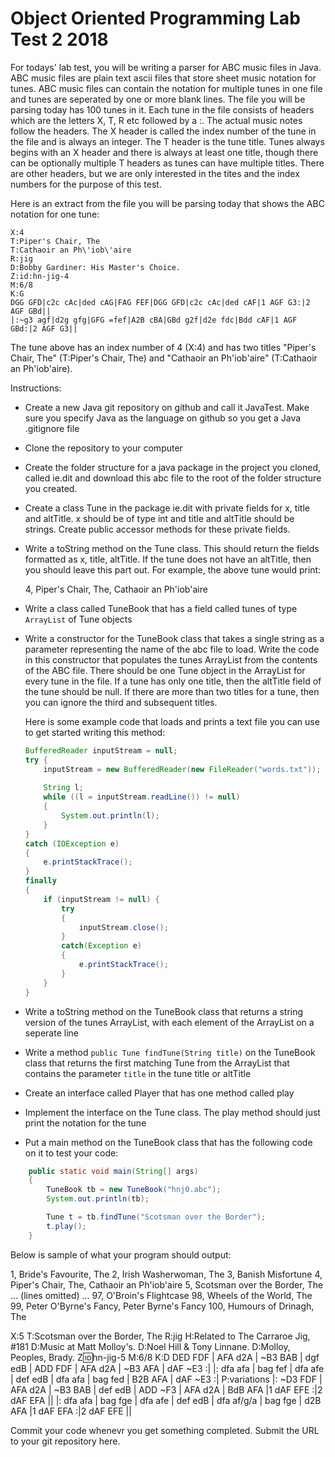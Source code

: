 # Object Oriented Programming Lab Test 2 2018

For todays' lab test, you will be writing a parser for ABC music files in Java. ABC music files are plain text ascii files that store sheet music notation for tunes. ABC music files can contain the notation for multiple tunes in one file and tunes are seperated by one or more blank lines. The file you will be parsing today has 100 tunes in it. Each tune in the file consists of headers which are the letters X, T, R etc followed by a :. The actual music notes follow the headers. The X header is called the index number of the tune in the file and is always an integer. The T header is the tune title. Tunes always begins with an X header and there is always at least one title, though there can be optionally multiple T headers as tunes can have multiple titles. There are other headers, but we are only interested in the tites and the index numbers for the purpose of this test.

Here is an extract from the file you will be parsing today that shows the ABC notation for one tune:

```
X:4
T:Piper's Chair, The
T:Cathaoir an Ph\'iob\'aire
R:jig
D:Bobby Gardiner: His Master's Choice.
Z:id:hn-jig-4
M:6/8
K:G
DGG GFD|c2c cAc|ded cAG|FAG FEF|DGG GFD|c2c cAc|ded cAF|1 AGF G3:|2 AGF GBd||
|:~g3 agf|d2g gfg|GFG =fef|A2B cBA|GBd g2f|d2e fdc|Bdd cAF|1 AGF GBd:|2 AGF G3||
```
The tune above has an index number of 4 (X:4) and has two titles "Piper's Chair, The" (T:Piper's Chair, The) and "Cathaoir an Ph\'iob\'aire" (T:Cathaoir an Ph\'iob\'aire). 

Instructions:

- Create a new Java git repository on github and call it JavaTest. Make sure you specify Java as the language on github so you get a Java .gitignore file
- Clone the repository to your computer
- Create the folder structure for a java package in the project you cloned, called ie.dit and download this abc file to the root of the folder structure you created.
- Create a class Tune in the package ie.dit with private fields for x, title and altTitle. x should be of type int and title and altTitle should be strings. Create public accessor methods for these private fields.
- Write a toString method on the Tune class. This should return the fields formatted as x, title, altTitle. If the tune does not have an altTitle, then you should leave this part out. For example, the above tune would print:

    4, Piper's Chair, The, Cathaoir an Ph\'iob\'aire

- Write a class called TuneBook that has a field called tunes of type ```ArrayList``` of Tune objects
- Write a constructor for the TuneBook class that takes a single string as a parameter representing the name of the abc file to load. Write the code in this constructor that populates the tunes ArrayList from the contents of the ABC file. There should be one Tune object in the ArrayList for every tune in the file. If a tune has only one title, then the altTitle field of the tune should be null. If there are more than two titles for a tune, then you can ignore the third and subsequent titles.

    Here is some example code that loads and prints a text file you can use to get started writing this method:

    ```Java
    BufferedReader inputStream = null;
    try {
        inputStream = new BufferedReader(new FileReader("words.txt"));
        
        String l;
        while ((l = inputStream.readLine()) != null) 
        {
            System.out.println(l);
        }
    }
    catch (IOException e)
    {
        e.printStackTrace();
    } 
    finally 
    {
        if (inputStream != null) {
            try
            {
                inputStream.close();
            }
            catch(Exception e)
            {
                e.printStackTrace();
            }
        }
    }    
    ```
- Write a toString method on the TuneBook class that returns a string version of the tunes ArrayList, with each element of the ArrayList on a seperate line
- Write a method ```public Tune findTune(String title)``` on the TuneBook class that returns the first matching Tune from the ArrayList that contains the parameter ```title``` in the tune title or altTitle
- Create an interface called Player that has one method called play
- Implement the interface on the Tune class. The play method should just print the notation for the tune
- Put a main method on the TuneBook class that has the following code on it to test your code:

```Java
    public static void main(String[] args)
    {
        TuneBook tb = new TuneBook("hnj0.abc");
        System.out.println(tb);

        Tune t = tb.findTune("Scotsman over the Border");
        t.play();
    }
```

Below is sample of what your program should output:

1, Bride's Favourite, The
2, Irish Washerwoman, The
3, Banish Misfortune
4, Piper's Chair, The, Cathaoir an Ph\'iob\'aire
5, Scotsman over the Border, The
... 
(lines omitted)
...
97, O'Broin's Flightcase
98, Wheels of the World, The
99, Peter O'Byrne's Fancy, Peter Byrne's Fancy
100, Humours of Drinagh, The

X:5
T:Scotsman over the Border, The
R:jig
H:Related to The Carraroe Jig, #181
D:Music at Matt Molloy's.
D:Noel Hill & Tony Linnane.
D:Molloy, Peoples, Brady.
Z:id:hn-jig-5
M:6/8
K:D
DED FDF | AFA d2A | ~B3 BAB | dgf edB |
ADD FDF | AFA d2A | ~B3 AFA | dAF ~E3 :|
|: dfa afa | bag fef | dfa afe | def edB |
dfa afa | bag fed | B2B AFA | dAF ~E3 :|
P:variations
|: ~D3 FDF | AFA d2A | ~B3 BAB | def edB |
ADD ~F3 | AFA d2A | BdB AFA |1 dAF EFE :|2 dAF EFA ||
|: dfa afa | bag fge | dfa afe | def edB |
dfa af/g/a | bag fge | d2B AFA |1 dAF EFA :|2 dAF EFE ||

Commit your code whenevr you get something completed. Submit the URL to your git repository here.
